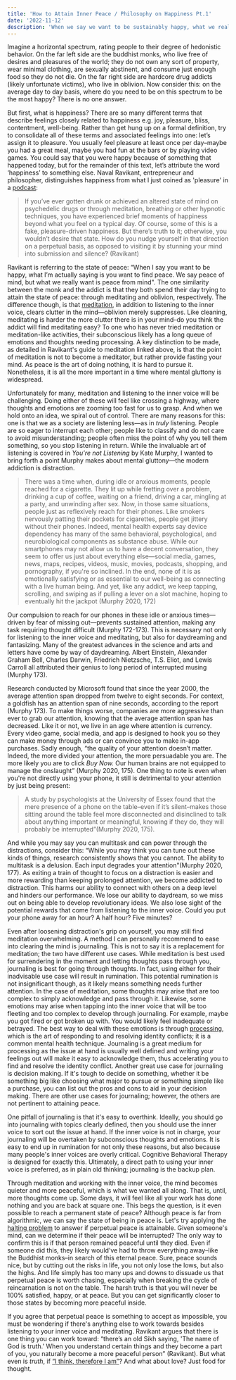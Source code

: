 ```yaml
---
title: 'How to Attain Inner Peace / Philosophy on Happiness Pt.1'
date: '2022-11-12'
description: 'When we say we want to be sustainably happy, what we really want is perpetual peace. In this guide, we will cover peace and ways to clear your mind'
---
```


Imagine a horizontal spectrum, rating people to their degree of hedonistic behavior. On the far left side are the buddhist monks, who live free of desires and pleasures of the world; they do not own any sort of property, wear minimal clothing, are sexually abstinent, and consume just enough food so they do not die. On the far right side are hardcore drug addicts (likely unfortunate victims), who live in oblivion. Now consider this: on the average day to day basis, where do you need to be on this spectrum to be the most happy? There is no one answer.

But first, what is happiness? There are so many different terms that describe feelings closely related to happiness e.g. joy, pleasure, bliss, contentment, well-being. Rather than get hung up on a formal definition, try to consolidate all of these terms and associated feelings into one: let’s assign it to pleasure. You usually feel pleasure at least once per day–maybe you had a great meal, maybe you had fun at the bars or by playing video games. You could say that you were happy because of something that happened today, but for the remainder of this text, let’s attribute the word ‘happiness’ to something else. Naval Ravikant, entrepreneur and philosopher, distinguishes happiness from what I just coined as 'pleasure' in a [podcast](https://nav.al/happiness):

> If you’ve ever gotten drunk or achieved an altered state of mind on psychedelic drugs or through meditation, breathing or other hypnotic techniques, you have experienced brief moments of happiness beyond what you feel on a typical day. Of course, some of this is a fake, pleasure-driven happiness. But there’s truth to it; otherwise, you wouldn’t desire that state. How do you nudge yourself in that direction on a perpetual basis, as opposed to visiting it by stunning your mind into submission and silence? (Ravikant)

Ravikant is referring to the state of peace: “When I say you want to be happy, what I’m actually saying is you want to find peace. We say peace of mind, but what we really want is peace from mind". The one similarity between the monk and the addict is that they both spend their day trying to attain the state of peace: through meditating and oblivion, respectively. The difference though, is that [meditation](https://twitter.com/naval/status/1261481222359801856), in addition to listening to the inner voice, clears clutter in the mind—oblivion merely suppresses. Like cleaning, meditating is harder the more clutter there is in your mind–do you think the addict will find meditating easy? To one who has never tried meditation or meditation-like activities, their subconscious likely has a long queue of emotions and thoughts needing processing. A key distinction to be made, as detailed in Ravikant's guide to meditation linked above, is that the point of meditation is not to become a meditator, but rather provide fasting your mind. As peace is the art of doing nothing, it is hard to pursue it. Nonetheless, it is all the more important in a time where mental gluttony is widespread.

Unfortunately for many, meditation and listening to the inner voice will be challenging. Doing either of these will feel like crossing a highway, where thoughts and emotions are zooming too fast for us to grasp. And when we hold onto an idea, we spiral out of control. There are many reasons for this: one is that we as a society are listening less—as in _truly_ listening. People are so eager to interrupt each other; people like to classify and do not care to avoid misunderstanding; people often miss the point of why you tell them something, so you stop listening in return. While the invaluable art of listening is covered in _You're not Listening_ by Kate Murphy, I wanted to bring forth a point Murphy makes about mental gluttony—the modern addiction is distraction.

> There was a time when, during idle or anxious moments, people reached for a cigarette. They lit up while fretting over a problem, drinking a cup of coffee, waiting on a friend, driving a car, mingling at a party, and unwinding after sex. Now, in those same situations, people just as reflexively reach for their phones. Like smokers nervously patting their pockets for cigarettes, people get jittery without their phones. Indeed, mental health experts say device dependency has many of the same behavioral, psychological, and neurobiological components as substance abuse. While our smartphones may not allow us to have a decent conversation, they seem to offer us just about everything else—social media, games, news, maps, recipes, videos, music, movies, podcasts, shopping, and pornography, if you're so inclined. In the end, none of it is as emotionally satisfying or as essential to our well-being as connecting with a live human being. And yet, like any addict, we keep tapping, scrolling, and swiping as if pulling a lever on a slot machine, hoping to eventually hit the jackpot (Murphy 2020, 172)

Our compulsion to reach for our phones in these idle or anxious times—driven by fear of missing out—prevents sustained attention, making any task requiring thought difficult (Murphy 172-173). This is necessary not only for listening to the inner voice and meditating, but also for daydreaming and fantasizing. Many of the greatest advances in the science and arts and letters have come by way of daydreaming. Albert Einstein, Alexander Graham Bell, Charles Darwin, Friedrich Nietzsche, T.S. Eliot, and Lewis Carroll all attributed their genius to long period of interrupted musing (Murphy 173).

Research conducted by Microsoft found that since the year 2000, the average attention span dropped from twelve to eight seconds. For context, a goldfish has an attention span of nine seconds, according to the report (Murphy 173). To make things worse, companies are more aggressive than ever to grab our attention, knowing that the average attention span has decreased. Like it or not, we live in an age where attention is currency. Every video game, social media, and app is designed to hook you so they can make money through ads or can convince you to make in-app purchases. Sadly enough, “the quality of your attention doesn’t matter. Indeed, the more divided your attention, the more persuadable you are. The more likely you are to click _Buy Now._ Our human brains are not equipped to manage the onslaught” (Murphy 2020, 175). One thing to note is even when you're not directly using your phone, it still is detrimental to your attention by just being present:

> A study by psychologists at the University of Essex found that the mere presence of a phone on the table–even if it’s silent–makes those sitting around the table feel more disconnected and disinclined to talk about anything important or meaningful, knowing if they do, they will probably be interrupted”(Murphy 2020, 175).

And while you may say you can multitask and can power through the distractions, consider this: “While you may think you can tune out these kinds of things, research consistently shows that you cannot. The ability to multitask is a delusion. Each input degrades your attention"(Murphy 2020, 177). As exiting a train of thought to focus on a distraction is easier and more rewarding than keeping prolonged attention, we become addicted to distraction. This harms our ability to connect with others on a deep level and hinders our performance. We lose our ability to daydream, so we miss out on being able to develop revolutionary ideas. We also lose sight of the potential rewards that come from listening to the inner voice. Could you put your phone away for an hour? A half hour? Five minutes?

Even after loosening distraction's grip on yourself, you may still find meditation overwhelming. A method I can personally recommend to ease into clearing the mind is journaling. This is not to say it is a replacement for meditation; the two have different use cases. While meditation is best used for surrendering in the moment and letting thoughts pass through you, journaling is best for going through thoughts. In fact, using either for their inadvisable use case will result in rumination. This potential rumination is not insignificant though, as it likely means something needs further attention. In the case of meditation, some thoughts may arise that are too complex to simply acknowledge and pass through it. Likewise, some emotions may arise when tapping into the inner voice that will be too fleeting and too complex to develop through journaling. For example, maybe you got fired or got broken up with. You would likely feel inadequate or betrayed. The best way to deal with these emotions is through [processing](https://youtu.be/_tLxPkbXkEc), which is the art of responding to and resolving identity conflicts; it is a common mental health technique. Journaling is a great medium for processing as the issue at hand is usually well defined and writing your feelings out will make it easy to acknowledge them, thus accelerating you to find and resolve the identity conflict. Another great use case for journaling is decision making. If it's tough to decide on something, whether it be something big like choosing what major to pursue or something simple like a purchase, you can list out the pros and cons to aid in your decision making. There are other use cases for journaling; however, the others are not pertinent to attaining peace.

One pitfall of journaling is that it's easy to overthink. Ideally, you should go into journaling with topics clearly defined, then you should use the inner voice to sort out the issue at hand. If the inner voice is not in charge, your journaling will be overtaken by subconscious thoughts and emotions. It is easy to end up in rumination for not only these reasons, but also because many people's inner voices are overly critical. Cognitive Behavioral Therapy is designed for exactly this. Ultimately, a direct path to using your inner voice is preferred, as in plain old thinking; journaling is the backup plan.

Through meditation and working with the inner voice, the mind becomes quieter and more peaceful, which is what we wanted all along. That is, until, more thoughts come up. Some days, it will feel like all your work has done nothing and you are back at square one. This begs the question, is it even possible to reach a permanent state of peace? Although peace is far from algorithmic, we can say the state of being in peace is. Let's try applying the [halting problem](https://en.wikipedia.org/wiki/Halting_problem) to answer if perpetual peace is attainable. Given someone's mind, can we determine if their peace will be interrupted? The only way to confirm this is if that person remained peaceful until they died. Even if someone did this, they likely would’ve had to throw everything away–like the Buddhist monks–in search of this eternal peace. Sure, peace sounds nice, but by cutting out the risks in life, you not only lose the lows, but also the highs. And life simply has too many ups and downs to dissuade us that perpetual peace is worth chasing, especially when breaking the cycle of reincarnation is not on the table. The harsh truth is that you will never be 100% satisfied, happy, or at peace. But you can get significantly closer to those states by becoming more peaceful inside.

If you agree that perpetual peace is something to accept as impossible, you must be wondering if there's anything else to work towards besides listening to your inner voice and meditating. Ravikant argues that there is one thing you can work toward: “there’s an old Sikh saying, 'The name of God is truth.' When you understand certain things and they become a part of you, you naturally become a more peaceful person” (Ravikant). But what even is _truth_, if [“I think, therefore I am”](https://en.wikipedia.org/wiki/Cogito,_ergo_sum)? And what about love? Just food for thought.
